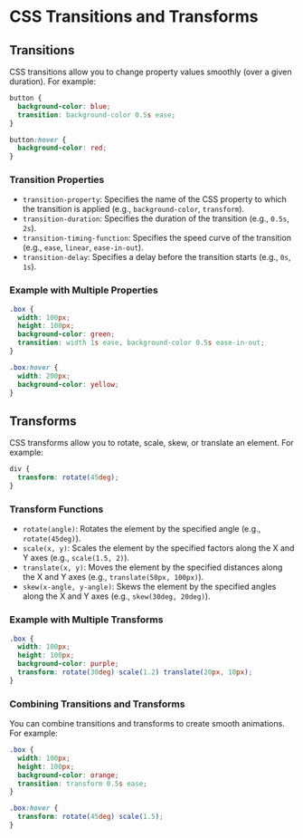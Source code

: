 # CSS Transitions and Transforms

## Transitions

CSS transitions allow you to change property values smoothly (over a given duration). For example:

```css
button {
  background-color: blue;
  transition: background-color 0.5s ease;
}

button:hover {
  background-color: red;
}
```

### Transition Properties

- `transition-property`: Specifies the name of the CSS property to which the transition is applied (e.g., `background-color`, `transform`).
- `transition-duration`: Specifies the duration of the transition (e.g., `0.5s`, `2s`).
- `transition-timing-function`: Specifies the speed curve of the transition (e.g., `ease`, `linear`, `ease-in-out`).
- `transition-delay`: Specifies a delay before the transition starts (e.g., `0s`, `1s`).

### Example with Multiple Properties

```css
.box {
  width: 100px;
  height: 100px;
  background-color: green;
  transition: width 1s ease, background-color 0.5s ease-in-out;
}

.box:hover {
  width: 200px;
  background-color: yellow;
}
```

## Transforms

CSS transforms allow you to rotate, scale, skew, or translate an element. For example:

```css
div {
  transform: rotate(45deg);
}
```

### Transform Functions

- `rotate(angle)`: Rotates the element by the specified angle (e.g., `rotate(45deg)`).
- `scale(x, y)`: Scales the element by the specified factors along the X and Y axes (e.g., `scale(1.5, 2)`).
- `translate(x, y)`: Moves the element by the specified distances along the X and Y axes (e.g., `translate(50px, 100px)`).
- `skew(x-angle, y-angle)`: Skews the element by the specified angles along the X and Y axes (e.g., `skew(30deg, 20deg)`).

### Example with Multiple Transforms

```css
.box {
  width: 100px;
  height: 100px;
  background-color: purple;
  transform: rotate(30deg) scale(1.2) translate(20px, 10px);
}
```

### Combining Transitions and Transforms

You can combine transitions and transforms to create smooth animations. For example:

```css
.box {
  width: 100px;
  height: 100px;
  background-color: orange;
  transition: transform 0.5s ease;
}

.box:hover {
  transform: rotate(45deg) scale(1.5);
}
```
